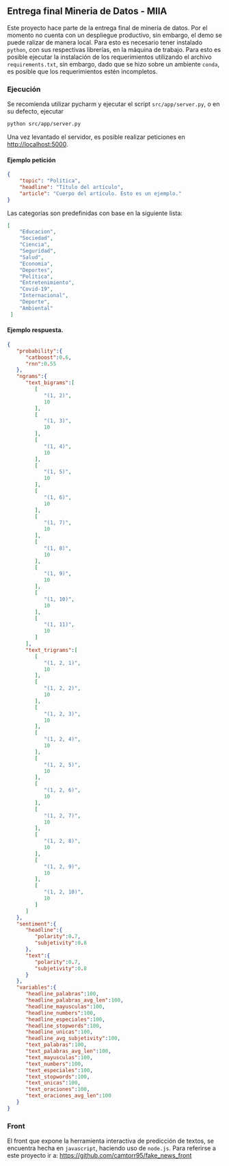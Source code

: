 ## Entrega final Mineria de Datos - MIIA

Este proyecto hace parte de la entrega final de minería de datos. Por el momento no cuenta con un despliegue productivo, sin embargo, el demo se puede ralizar de manera local. Para esto es necesario tener instalado `python`, con sus respectivas librerías, en la máquina de trabajo. Para esto es posible ejecutar la instalación de los requerimientos utilizando el archivo `requirements.txt`, sin embargo, dado que se hizo sobre un ambiente `conda`, es posible que los requerimientos estén incompletos.

### Ejecución

Se recomienda utilizar pycharm y ejecutar el script `src/app/server.py`, o en su defecto, ejecutar

```sh
python src/app/server.py
```

Una vez levantado el servidor, es posible realizar peticiones en
[http://localhost:5000](http://localhost:5000).

#### Ejemplo petición

```json
{
    "topic": "Política",
    "headline": "Título del artículo",
    "article": "Cuerpo del artículo. Esto es un ejemplo."
}
```

Las categorías son predefinidas con base en la siguiente lista:

```json
[
    "Educacion",
    "Sociedad",
    "Ciencia",
    "Seguridad",
    "Salud",
    "Economia",
    "Deportes",
    "Política",
    "Entretenimiento",
    "Covid-19",
    "Internacional",
    "Deporte",
    "Ambiental"
 ]
```

#### Ejemplo respuesta.

```json
{
   "probability":{
      "catboost":0.6,
      "rnn":0.55
   },
   "ngrams":{
      "text_bigrams":[
         [
            "(1, 2)",
            10
         ],
         [
            "(1, 3)",
            10
         ],
         [
            "(1, 4)",
            10
         ],
         [
            "(1, 5)",
            10
         ],
         [
            "(1, 6)",
            10
         ],
         [
            "(1, 7)",
            10
         ],
         [
            "(1, 8)",
            10
         ],
         [
            "(1, 9)",
            10
         ],
         [
            "(1, 10)",
            10
         ],
         [
            "(1, 11)",
            10
         ]
      ],
      "text_trigrams":[
         [
            "(1, 2, 1)",
            10
         ],
         [
            "(1, 2, 2)",
            10
         ],
         [
            "(1, 2, 3)",
            10
         ],
         [
            "(1, 2, 4)",
            10
         ],
         [
            "(1, 2, 5)",
            10
         ],
         [
            "(1, 2, 6)",
            10
         ],
         [
            "(1, 2, 7)",
            10
         ],
         [
            "(1, 2, 8)",
            10
         ],
         [
            "(1, 2, 9)",
            10
         ],
         [
            "(1, 2, 10)",
            10
         ]
      ]
   },
   "sentiment":{
      "headline":{
         "polarity":0.7,
         "subjetivity":0.8
      },
      "text":{
         "polarity":0.7,
         "subjetivity":0.8
      }
   },
   "variables":{
      "headline_palabras":100,
      "headline_palabras_avg_len":100,
      "headline_mayusculas":100,
      "headline_numbers":100,
      "headline_especiales":100,
      "headline_stopwords":100,
      "headline_unicas":100,
      "headline_avg_subjetivity":100,
      "text_palabras":100,
      "text_palabras_avg_len":100,
      "text_mayusculas":100,
      "text_numbers":100,
      "text_especiales":100,
      "text_stopwords":100,
      "text_unicas":100,
      "text_oraciones":100,
      "text_oraciones_avg_len":100
   }
}
```

### Front

El front que expone la herramienta interactiva de predicción de textos, se encuentra hecha en `javascript`, haciendo uso de `node.js`. Para referirse a este proyecto ir a:
https://github.com/camtorr95/fake_news_front
